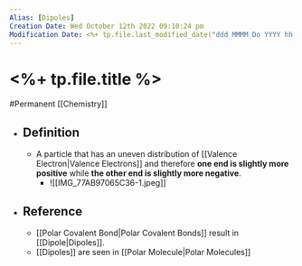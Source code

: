 ```yaml
---
Alias: [Dipoles]
Creation Date: Wed October 12th 2022 09:10:24 pm 
Modification Date: <%+ tp.file.last_modified_date("ddd MMMM Do YYYY hh:mm:ss a") %>
---
```

# <%+ tp.file.title %>
#Permanent [[Chemistry]]

- ## Definition
	- A particle that has an uneven distribution of [[Valence Electron|Valence Electrons]] and therefore **one end is slightly more positive** while **the other end is slightly more negative**.
		- ![[IMG_77AB97065C36-1.jpeg]]
- ## Reference
	- [[Polar Covalent Bond|Polar Covalent Bonds]] result in [[Dipole|Dipoles]].
	- [[Dipoles]] are seen in [[Polar Molecule|Polar Molecules]]